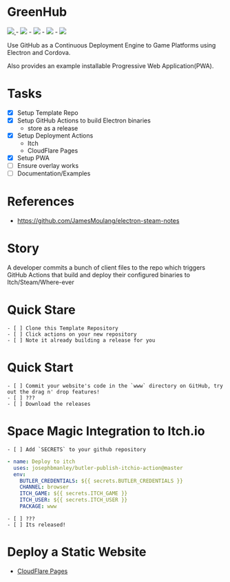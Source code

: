 # GreenHub

[![](https://img.shields.io/badge/ITCH.IO-darkgreen?style=for-the-badge)
](https://corporate-entity.itch.io/greenhub)
\-
[![](https://img.shields.io/badge/PROGRESSIVE_WEB_APP-darkgreen?style=for-the-badge)](https://greenhub.pages.dev/)
\-
[![](https://img.shields.io/badge/ANDROID-darkgreen?style=for-the-badge)](https://github.com/AGoblinKing/greenhub/releases/download/android/app-release-unsigned.apk)
\-
[![](https://img.shields.io/badge/WINDOWS-darkgreen?style=for-the-badge)](https://github.com/AGoblinKing/greenhub/releases/download/win/green-hub.0.0.2.exe)
\-
[![](https://img.shields.io/badge/LINUX-darkgreen?style=for-the-badge)](https://github.com/AGoblinKing/greenhub/releases/tag/linux)

Use GitHub as a Continuous Deployment Engine to Game Platforms using Electron and Cordova.

Also provides an example installable Progressive Web Application(PWA).

# Tasks

- [x] Setup Template Repo
- [x] Setup GitHub Actions to build Electron binaries
  - store as a release
- [x] Setup Deployment Actions
  - Itch
  - CloudFlare Pages
- [x] Setup PWA
- [ ] Ensure overlay works
- [ ] Documentation/Examples

# References

- https://github.com/JamesMoulang/electron-steam-notes

# Story

A developer commits a bunch of client files to the repo which triggers GitHub Actions that build and deploy their configured binaries to Itch/Steam/Where-ever

# Quick Stare

    - [ ] Clone this Template Repository
    - [ ] Click actions on your new repository
    - [ ] Note it already building a release for you

# Quick Start

    - [ ] Commit your website's code in the `www` directory on GitHub, try out the drag n' drop features!
    - [ ] ???
    - [ ] Download the releases

# Space Magic Integration to Itch.io

    - [ ] Add `SECRETS` to your github repository

```yaml
- name: Deploy to itch
  uses: josephbmanley/butler-publish-itchio-action@master
  env:
    BUTLER_CREDENTIALS: ${{ secrets.BUTLER_CREDENTIALS }}
    CHANNEL: browser
    ITCH_GAME: ${{ secrets.ITCH_GAME }}
    ITCH_USER: ${{ secrets.ITCH_USER }}
    PACKAGE: www
```

    - [ ] ???
    - [ ] Its released!

# Deploy a Static Website

- [CloudFlare Pages](https://pages.cloudflare.com/)
